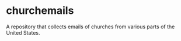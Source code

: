 # churchemails
A repository that collects emails of churches from various parts of the United States.
